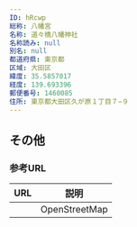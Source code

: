 ```yaml
---
ID: hRcwp
総称: 八幡宮
名称: 道々橋八幡神社
名称読み: null
別名: null
都道府県: 東京都
区域: 大田区
緯度: 35.5857017
経度: 139.693396
郵便番号: 1460085
住所: 東京都大田区久が原１丁目７−９
---
```


## その他

### 参考URL

| URL | 説明          |
| --- | ------------- |
|     | OpenStreetMap |
